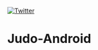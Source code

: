 [![Twitter](https://img.shields.io/badge/twitter-@JudoPayments-orange.svg)](http://twitter.com/JudoPayments)

# Judo-Android #
